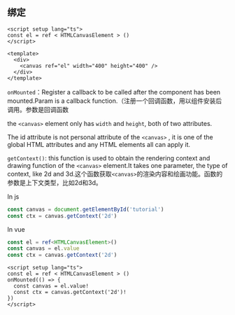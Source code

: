 ## 绑定

```vue
<script setup lang="ts">
const el = ref < HTMLCanvasElement > ()
</script>

<template>
  <div>
    <canvas ref="el" width="400" height="400" />
  </div>
</template>
```

`onMounted`：Register a callback to be called after the component has been mounted.Param is a callback function.（注册一个回调函数，用以组件安装后调用。参数是回调函数

the `<canvas>` element only has `width` and `height`, both of two attributes.

The id attribute is not personal attribute of the `<canvas>` , it is one of the global HTML attributes and any HTML elements all can apply it.

`getContext()`: this function is used to obtain the rendering context and drawing function of the `<canvas>` element.It takes one parameter, the type of context, like 2d and 3d.这个函数获取`<canvas>`的渲染内容和绘画功能。函数的参数是上下文类型，比如2d和3d。

In js

```js
const canvas = document.getElementById('tutorial')
const ctx = canvas.getContext('2d')
```

In vue

```typescript
const el = ref<HTMLCanvasElement>()
const canvas = el.value
const ctx = canvas.getContext('2d')
```

```vue
<script setup lang="ts">
const el = ref < HTMLCanvasElement > ()
onMounted(() => {
  const canvas = el.value!
  const ctx = canvas.getContext('2d')!
})
</script>
```

